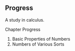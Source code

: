 ## Progress 

A study in calculus. 

Chapter Progress
1. Basic Properties of Numbers 
2. Numbers of Various Sorts
